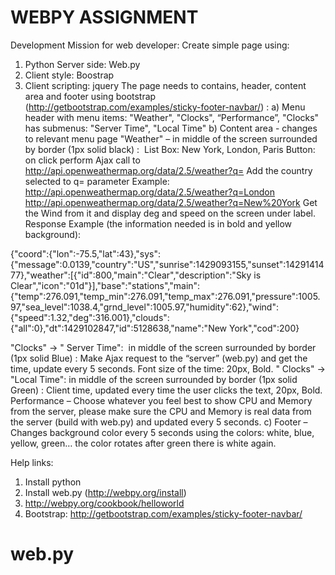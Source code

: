 # WEBPY ASSIGNMENT

Development Mission for web developer:
Create simple page using:
1. Python Server side: Web.py
2. Client style: Boostrap
3. Client scripting: jquery
The page needs to contains, header, content area and footer using bootstrap (http://getbootstrap.com/examples/sticky-footer-navbar/)  :
a) Menu header with menu items: "Weather", "Clocks", “Performance”, 
"Clocks" has submenus: "Server Time", "Local Time"
b) Content area - changes to relevant menu page
"Weather" – in middle of the screen surrounded by border (1px solid black) :
                        List Box: New York, London, Paris
 			          Button: on click perform Ajax call to
			          http://api.openweathermap.org/data/2.5/weather?q=
                                                     Add the country selected to q= parameter Example:
			         http://api.openweathermap.org/data/2.5/weather?q=London
                                                    http://api.openweathermap.org/data/2.5/weather?q=New%20York
                                                    Get the Wind from it and display deg and speed on the screen under label.
                                   	         Response Example (the information needed is in bold and yellow 
background):

{"coord":{"lon":-75.5,"lat":43},"sys":{"message":0.0139,"country":"US","sunrise":1429093155,"sunset":1429141477},"weather":[{"id":800,"main":"Clear","description":"Sky is Clear","icon":"01d"}],"base":"stations","main":{"temp":276.091,"temp_min":276.091,"temp_max":276.091,"pressure":1005.97,"sea_level":1038.4,"grnd_level":1005.97,"humidity":62},"wind":{"speed":1.32,"deg":316.001},"clouds":{"all":0},"dt":1429102847,"id":5128638,"name":"New York","cod":200}


		
"Clocks" -> " Server Time":  in middle of the screen surrounded by border (1px solid Blue) : Make Ajax request to the “server” (web.py) and get the time, update every 5 seconds. Font size of the time: 20px, Bold.
" Clocks" -> "Local Time": in middle of the screen surrounded by border (1px solid Green) : Client time, updated every time the user clicks the text, 20px, Bold.
Performance – Choose whatever you feel best to show CPU and Memory from the server, please make sure the CPU and Memory is real data from the server (build with web.py) and updated every 5 seconds.
c) Footer – Changes background color every 5 seconds using the colors: white, blue, yellow, green… the color rotates after green there is white again.


Help links:
1) Install python
2) Install web.py (http://webpy.org/install)
3) http://webpy.org/cookbook/helloworld
4) Bootstrap: http://getbootstrap.com/examples/sticky-footer-navbar/

# web.py

